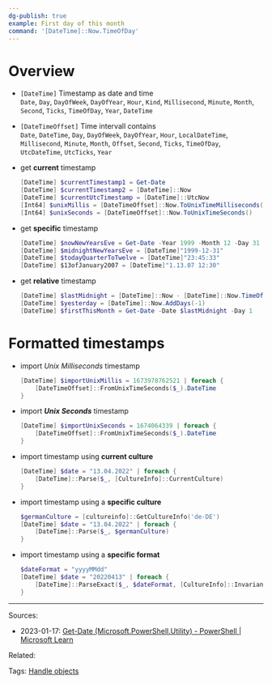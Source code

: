 ```yaml
---
dg-publish: true
example: First day of this month
command: '[DateTime]::Now.TimeOfDay'
---
```


# Overview

- `[DateTime]` Timestamp as date and time   
  `Date`, `Day`, `DayOfWeek`, `DayOfYear`, `Hour`, `Kind`, `Millisecond`, `Minute`, `Month`, `Second`, `Ticks`, `TimeOfDay`, `Year`, `DateTime`

- `[DateTimeOffset]` Time intervall contains    
  `Date`, `DateTime`, `Day`, `DayOfWeek`, `DayOfYear`, `Hour`, `LocalDateTime`, `Millisecond`, `Minute`, `Month`, `Offset`, `Second`, `Ticks`, `TimeOfDay`, `UtcDateTime`, `UtcTicks`, `Year`

- get **current** timestamp    
    ```powershell
    [DateTime] $currentTimestamp1 = Get-Date
    [DateTime] $currentTimestamp2 = [DateTime]::Now
    [DateTime] $currentUtcTimestamp = [DateTime]::UtcNow
    [Int64] $unixMillis = [DateTimeOffset]::Now.ToUnixTimeMilliseconds()
    [Int64] $unixSeconds = [DateTimeOffset]::Now.ToUnixTimeSeconds()
    ```

- get **specific** timestamp    
    ```powershell
    [DateTime] $nowNewYearsEve = Get-Date -Year 1999 -Month 12 -Day 31
    [DateTime] $midnightNewYearsEve = [DateTime]"1999-12-31" 
    [DateTime] $todayQuarterToTwelve = [DateTime]"23:45:33" 
    [DateTime] $13ofJanuary2007 = [DateTime]"1.13.07 12:30"
    ```

- get **relative** timestamp    
    ```powershell
    [DateTime] $lastMidnight = [DateTime]::Now - [DateTime]::Now.TimeOfDay
    [DateTime] $yesterday = [DateTime]::Now.AddDays(-1)
    [DateTime] $firstThisMonth = Get-Date -Date $lastMidnight -Day 1
    ```

# Formatted timestamps

- import *Unix Milliseconds* timestamp    
    ```powershell
    [DateTime] $importUnixMillis = 1673978762521 | foreach {
        [DateTimeOffset]::FromUnixTimeSeconds($_).DateTime
    }
    ```

- import ***Unix Seconds*** timestamp    
    ```powershell
    [DateTime] $importUnixSeconds = 1674064339 | foreach {
        [DateTimeOffset]::FromUnixTimeSeconds($_).DateTime
    }
    ```

- import timestamp using **current culture**
    ```powershell
    [DateTime] $date = "13.04.2022" | foreach { 
        [DateTime]::Parse($_, [CultureInfo]::CurrentCulture)
    }
    ```

- import timestamp using a **specific culture**
    ```powershell
    $germanCulture = [cultureinfo]::GetCultureInfo('de-DE')
    [DateTime] $date = "13.04.2022" | foreach { 
        [DateTime]::Parse($_, $germanCulture)
    }
    ```

- import timestamp using a **specific format**    
    ```powershell
    $dateFormat = "yyyyMMdd"
    [DateTime] $date = "20220413" | foreach {
        [DateTime]::ParseExact($_, $dateFormat, [CultureInfo]::InvariantCulture)
    }
    ```


---


Sources:
- 2023-01-17: [Get-Date (Microsoft.PowerShell.Utility) - PowerShell | Microsoft Learn](https://learn.microsoft.com/en-us/powershell/module/microsoft.powershell.utility/get-date?view=powershell-7.3)

Related:

Tags:
[Handle objects](Handle%20objects.md)